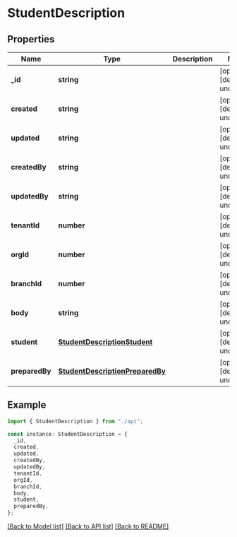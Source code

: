 # StudentDescription

## Properties

| Name           | Type                                                                | Description | Notes                             |
| -------------- | ------------------------------------------------------------------- | ----------- | --------------------------------- |
| **\_id**       | **string**                                                          |             | [optional] [default to undefined] |
| **created**    | **string**                                                          |             | [optional] [default to undefined] |
| **updated**    | **string**                                                          |             | [optional] [default to undefined] |
| **createdBy**  | **string**                                                          |             | [optional] [default to undefined] |
| **updatedBy**  | **string**                                                          |             | [optional] [default to undefined] |
| **tenantId**   | **number**                                                          |             | [optional] [default to undefined] |
| **orgId**      | **number**                                                          |             | [optional] [default to undefined] |
| **branchId**   | **number**                                                          |             | [optional] [default to undefined] |
| **body**       | **string**                                                          |             | [optional] [default to undefined] |
| **student**    | [**StudentDescriptionStudent**](StudentDescriptionStudent.md)       |             | [optional] [default to undefined] |
| **preparedBy** | [**StudentDescriptionPreparedBy**](StudentDescriptionPreparedBy.md) |             | [optional] [default to undefined] |

## Example

```typescript
import { StudentDescription } from "./api";

const instance: StudentDescription = {
  _id,
  created,
  updated,
  createdBy,
  updatedBy,
  tenantId,
  orgId,
  branchId,
  body,
  student,
  preparedBy,
};
```

[[Back to Model list]](../README.md#documentation-for-models) [[Back to API list]](../README.md#documentation-for-api-endpoints) [[Back to README]](../README.md)
